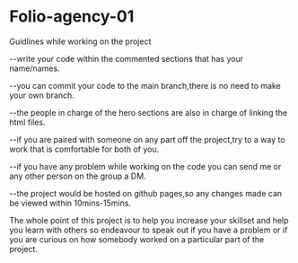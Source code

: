 # Folio-agency-01

Guidlines while working on the project

--write your code within the commented sections that has your name/names.

--you can commit your code to the main branch,there is no need to make your own branch.

--the people in charge of the hero sections are also in charge of linking the html files.

--if you are paired with someone on any part off the project,try to a way to work that is comfortable for both of you.

--if you have any problem while working on the code you can send me or any other person on the group a DM.

--the project would be hosted on github pages,so any changes made can be viewed within 10mins-15mins.


The whole point of this project is to help you increase your skillset and help you learn with others so endeavour to speak out if you have a problem or if you are curious on how somebody worked on a particular part of the project.
